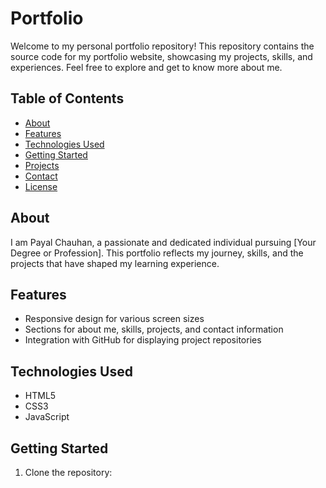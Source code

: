 # Portfolio
Welcome to my personal portfolio repository! This repository contains the source code for my portfolio website, showcasing my projects, skills, and experiences. Feel free to explore and get to know more about me.

## Table of Contents

- [About](#about)
- [Features](#features)
- [Technologies Used](#technologies-used)
- [Getting Started](#getting-started)
- [Projects](#projects)
- [Contact](#contact)
- [License](#license)

## About

I am Payal Chauhan, a passionate and dedicated individual pursuing [Your Degree or Profession]. This portfolio reflects my journey, skills, and the projects that have shaped my learning experience.

## Features

- Responsive design for various screen sizes
- Sections for about me, skills, projects, and contact information
- Integration with GitHub for displaying project repositories

## Technologies Used

- HTML5
- CSS3
- JavaScript

## Getting Started

1. Clone the repository:

